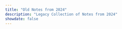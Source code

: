 ```yaml
---
title: "Old Notes from 2024"
description: "Legacy Collection of Notes from 2024"
showdate: false
---
```

<br>